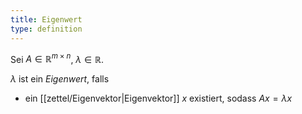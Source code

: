 ```yaml
---
title: Eigenwert
type: definition
---
```


Sei $A \in \mathbb{R}^{m \times n}$, $\lambda \in \mathbb{R}$.

$\lambda$ ist ein *Eigenwert*, falls
- ein [[zettel/Eigenvektor|Eigenvektor]] $x$ existiert, sodass $Ax = \lambda x$